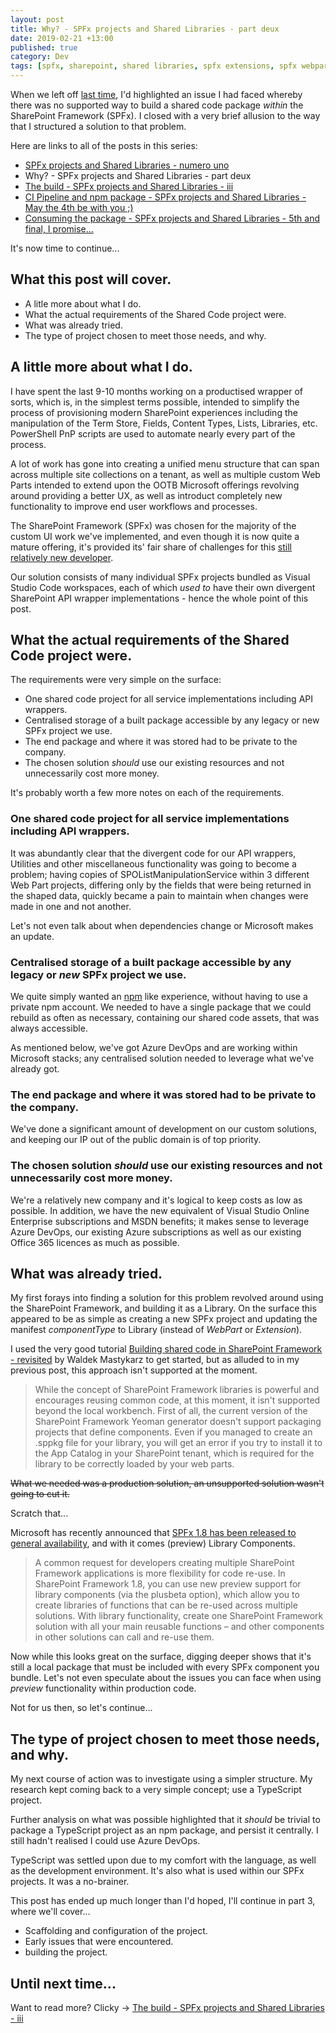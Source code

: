 ```yaml
---
layout: post
title: Why? - SPFx projects and Shared Libraries - part deux
date: 2019-02-21 +13:00
published: true
category: Dev
tags: [spfx, sharepoint, shared libraries, spfx extensions, spfx webparts, typescript, npm]
---
```


When we left off [last time](https://nateforsyth.github.io/2019-02-15-spfx-projects-and-shared-libraries-part-1/), I'd highlighted an issue I had faced whereby there was no supported way to build a shared code package _within_ the SharePoint Framework (SPFx). I closed with a very brief allusion to the way that I structured a solution to that problem.

Here are links to all of the posts in this series:
- [SPFx projects and Shared Libraries - numero uno](https://dreamsof.dev/2019-02-15-spfx-projects-and-shared-libraries-part-1/)
- Why? - SPFx projects and Shared Libraries - part deux
- [The build - SPFx projects and Shared Libraries - iii](https://dreamsof.dev/2019-04-06-building-shared-library-spfx-projects-and-shared-libraries-part-3/)
- [CI Pipeline and npm package - SPFx projects and Shared Libraries - May the 4th be with you ;)](https://dreamsof.dev/2019-05-04-building-shared-library-spfx-projects-and-shared-libraries-part-4/)
- [Consuming the package - SPFx projects and Shared Libraries - 5th and final, I promise...](https://dreamsof.dev/2019-04-06-building-shared-library-spfx-projects-and-shared-libraries-part-5/)

It's now time to continue...

## What this post will cover.

- A litle more about what I do.
- What the actual requirements of the Shared Code project were.
- What was already tried.
- The type of project chosen to meet those needs, and why.

## A little more about what I do.

I have spent the last 9-10 months working on a productised wrapper of sorts, which is, in the simplest terms possible, intended to simplify the process of provisioning modern SharePoint experiences including the manipulation of the Term Store, Fields, Content Types, Lists, Libraries, etc. PowerShell PnP scripts are used to automate nearly every part of the process.

A lot of work has gone into creating a unified menu structure that can span across multiple site collections on a tenant, as well as multiple custom Web Parts intended to extend upon the OOTB Microsoft offerings revolving around providing a better UX, as well as introduct completely new functionality to improve end user workflows and processes.

The SharePoint Framework (SPFx) was chosen for the majority of the custom UI work we've implemented, and even though it is now quite a mature offering, it's provided its' fair share of challenges for this [still relatively new developer](https://nateforsyth.github.io/2019-02-14-from-dot-net-to-sharepoint/).

Our solution consists of many individual SPFx projects bundled as Visual Studio Code workspaces, each of which _used to_ have their own divergent SharePoint API wrapper implementations - hence the whole point of this post.


## What the actual requirements of the Shared Code project were.

The requirements were very simple on the surface:

- One shared code project for all service implementations including API wrappers.
- Centralised storage of a built package accessible by any legacy or new SPFx project we use.
- The end package and where it was stored had to be private to the company.
- The chosen solution _should_ use our existing resources and not unnecessarily cost more money.

It's probably worth a few more notes on each of the requirements.

### One shared code project for all service implementations including API wrappers.

It was abundantly clear that the divergent code for our API wrappers, Utilities and other miscellaneous functionality was going to become a problem; having copies of SPOListManipulationService within 3 different Web Part projects, differing only by the fields that were being returned in the shaped data, quickly became a pain to maintain when changes were made in one and not another.

Let's not even talk about when dependencies change or Microsoft makes an update.

### Centralised storage of a built package accessible by any legacy or _new_ SPFx project we use.

We quite simply wanted an [npm](https://www.npmjs.com/) like experience, without having to use a private npm account. We needed to have a single package that we could rebuild as often as necessary, containing our shared code assets, that was always accessible.

As mentioned below, we've got Azure DevOps and are working within Microsoft stacks; any centralised solution needed to leverage what we've already got.

### The end package and where it was stored had to be private to the company.

We've done a significant amount of development on our custom solutions, and keeping our IP out of the public domain is of top priority.

### The chosen solution _should_ use our existing resources and not unnecessarily cost more money.

We're a relatively new company and it's logical to keep costs as low as possible. In addition, we have the new equivalent of Visual Studio Online Enterprise subscriptions and MSDN benefits; it makes sense to leverage Azure DevOps, our existing Azure subscriptions as well as our existing Office 365 licences as much as possible.

## What was already tried.

My first forays into finding a solution for this problem revolved around using the SharePoint Framework, and building it as a Library. On the surface this appeared to be as simple as creating a new SPFx project and updating the manifest _componentType_ to Library (instead of _WebPart_ or _Extension_).

I used the very good tutorial [Building shared code in SharePoint Framework - revisited](https://blog.mastykarz.nl/building-shared-code-sharepoint-framework-revisited/) by Waldek Mastykarz to get started, but as alluded to in my previous post, this approach isn't supported at the moment.

>While the concept of SharePoint Framework libraries is powerful and encourages reusing common code, at this moment, it isn't supported beyond the local workbench. First of all, the current version of the SharePoint Framework Yeoman generator doesn't support packaging projects that define components. Even if you managed to create an .sppkg file for your library, you will get an error if you try to install it to the App Catalog in your SharePoint tenant, which is required for the library to be correctly loaded by your web parts.

~~What we needed was a production solution, an unsupported solution wasn't going to cut it.~~

Scratch that...

Microsoft has recently announced that [SPFx 1.8 has been released to general availability](https://developer.microsoft.com/en-us/sharepoint/blogs/announcing-the-general-availability-of-sharepoint-framework-1-8/), and with it comes (preview) Library Components.

> A common request for developers creating multiple SharePoint Framework applications is more flexibility for code re-use. In SharePoint Framework 1.8, you can use new preview support for library components (via the plusbeta option), which allow you to create libraries of functions that can be re-used across multiple solutions. With library functionality, create one SharePoint Framework solution with all your main reusable functions – and other components in other solutions can call and re-use them.

Now while this looks great on the surface, digging deeper shows that it's still a local package that must be included with every SPFx component you bundle. Let's not even speculate about the issues you can face when using *preview* functionality within production code.

Not for us then, so let's continue...


## The type of project chosen to meet those needs, and why.

My next course of action was to investigate using a simpler structure. My research kept coming back to a very simple concept; use a TypeScript project.

Further analysis on what was possible highlighted that it _should_ be trivial to package a TypeScript project as an npm package, and persist it centrally. I still hadn't realised I could use Azure DevOps.

TypeScript was settled upon due to my comfort with the language, as well as the development environment. It's also what is used within our SPFx projects. It was a no-brainer.


This post has ended up much longer than I'd hoped, I'll continue in part 3, where we'll cover...

- Scaffolding and configuration of the project.
- Early issues that were encountered.
- building the project.

## Until next time...


Want to read more? Clicky -> [The build - SPFx projects and Shared Libraries - iii](https://dreamsof.dev/2019-04-06-building-shared-library-spfx-projects-and-shared-libraries-part-3/)

